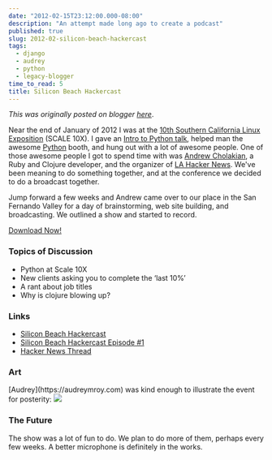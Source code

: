 ```yaml
---
date: "2012-02-15T23:12:00.000-08:00"
description: "An attempt made long ago to create a podcast"
published: true
slug: 2012-02-silicon-beach-hackercast
tags:
  - django
  - audrey
  - python
  - legacy-blogger
time_to_read: 5
title: Silicon Beach Hackercast
---
```


_This was originally posted on blogger [here](https://pydanny.blogspot.com/2012/02/silicon-beach-hackercast.html)_.

Near the end of January of 2012 I was at the [10th Southern California Linux Exposition](https://www.socallinuxexpo.org/scale10x/) (SCALE 10X). I gave an [Intro to Python talk](https://speakerdeck.com/u/pydanny/p/intro-to-python), helped man the awesome [Python](https://python.org) booth, and hung out with a lot of awesome people. One of those awesome people I got to spend time with was [Andrew Cholakian](https://www.andrewvc.com/), a Ruby and Clojure developer, and the organizer of [LA Hacker News](https://www.meetup.com/Los-Angeles-Hacker-News/). We've been meaning to do something together, and at the conference we decided to do a broadcast together.

Jump forward a few weeks and Andrew came over to our place in the San Fernando Valley for a day of brainstorming, web site building, and broadcasting. We outlined a show and started to record.

[Download Now!](https://download.sbhackercast.com/sb-hackercast-2012-02-12-episode-1-first-podcast.mp3)

<h3>Topics of Discussion</h3>

- Python at Scale 10X
- New clients asking you to complete the ‘last 10%’
- A rant about job titles
- Why is clojure blowing up?

<h3>Links</h3>

- [Silicon Beach Hackercast](https://sbhackercast.com)
- [Silicon Beach Hackercast Episode #1](https://www.sbhackercast.com/2012/02/12/episode-1-first-podcast.html)
- [Hacker News Thread](https://news.ycombinator.com/item?id=3584167)
</ul><h3>Art</h3>[Audrey](https://audreymroy.com) was kind enough to illustrate the event for posterity:  <img src="https://www.sbhackercast.com/images/audreyr/episode1.png" /> <h3>The Future</h3>
The show was a lot of fun to do. We plan to do more of them, perhaps every few weeks. A better microphone is definitely in the works.
